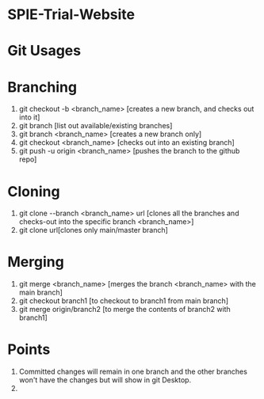 # SPIE-Trial-Website

# Git Usages

# Branching

1. git checkout -b <branch_name> [creates a new branch, and checks out into it]
2. git branch [list out available/existing branches]
3. git branch <branch_name> [creates a new branch only]
4. git checkout <branch_name> [checks out into an existing branch]
2. git push -u origin <branch_name> [pushes the branch to the github repo]

# Cloning

1. git clone --branch <branch_name> url [clones all the branches and checks-out into the specific branch <branch_name>]
2. git clone url[clones only main/master branch]


# Merging
1. git merge <branch_name> [merges the branch <branch_name> with the main branch]
2. git checkout branch1 [to checkout to branch1 from main branch]
3. git merge origin/branch2 [to merge the contents of branch2 with branch1]

# Points
1. Committed changes will remain in one branch and the other branches won't have the changes but will show in git Desktop.
2. 